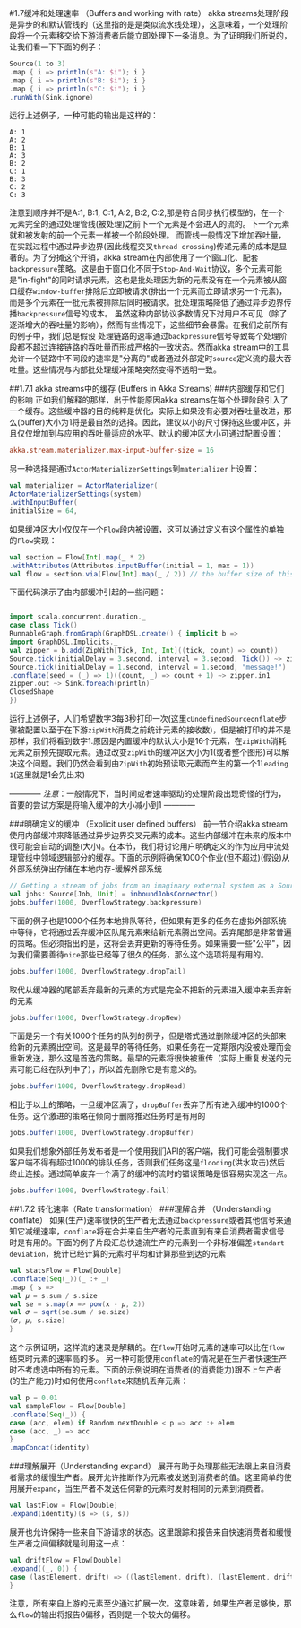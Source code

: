 #1.7缓冲和处理速率 （Buffers and working with rate）
akka streams处理阶段是异步的和默认管线的（这里指的是是类似流水线处理），这意味着，一个处理阶段将一个元素移交给下游消费者后能立即处理下一条消息。为了证明我们所说的，让我们看一下下面的例子：
```scala
Source(1 to 3)
.map { i => println(s"A: $i"); i }
.map { i => println(s"B: $i"); i }
.map { i => println(s"C: $i"); i }
.runWith(Sink.ignore)

```
运行上述例子，一种可能的输出是这样的：
```
A: 1
A: 2
B: 1
A: 3
B: 2
C: 1
B: 3
C: 2
C: 3

```
注意到顺序并不是A:1, B:1, C:1, A:2, B:2, C:2,那是符合同步执行模型的，在一个元素完全的通过处理管线(被处理)之前下一个元素是不会进入的流的。下一个元素就和被发射的前一个元素一样被一个阶段处理。
而管线一般情况下增加吞吐量，在实践过程中通过异步边界(因此线程交叉`thread crossing`)传递元素的成本是显著的。为了分摊这个开销，akka stream在内部使用了一个窗口化、配套`backpressure`策略。这是由于窗口化不同于`Stop-And-Wait`协议，多个元素可能是"in-fight"的同时请求元素。这也是批处理因为新的元素没有在一个元素被从窗口缓存`window-buffer`排除后立即被请求(排出一个元素而立即请求另一个元素)，而是多个元素在一批元素被排除后同时被请求。批处理策略降低了通过异步边界传播`backpressure`信号的成本。
虽然这种内部协议多数情况下对用户不可见（除了逐渐增大的吞吐量的影响），然而有些情况下，这些细节会暴露。在我们之前所有的例子中，我们总是假设 处理链路的速率通过`backpressure`信号导致每个处理阶段都不超过连接链路的吞吐量而形成严格的一致状态。然而akka stream中的工具允许一个链路中不同段的速率是"分离的"或者通过外部定时`source`定义流的最大吞吐量。这些情况与内部批处理缓冲策略突然变得不透明一致。

##1.7.1 akka streams中的缓存 (Buffers in Akka Streams)
###内部缓存和它们的影响
正如我们解释的那样，出于性能原因akka streams在每个处理阶段引入了一个缓存。这些缓冲器的目的纯粹是优化，实际上如果没有必要对吞吐量改进，那么(buffer)大小为1将是最自然的选择。因此，建议以小的尺寸保持这些缓冲区，并且仅仅增加到与应用的吞吐量适应的水平。默认的缓冲区大小可通过配置设置：
```conf
akka.stream.materializer.max-input-buffer-size = 16
```

另一种选择是通过`ActorMaterializerSettings`到`materializer`上设置：
```scala
val materializer = ActorMaterializer(
ActorMaterializerSettings(system)
.withInputBuffer(
initialSize = 64,
```
如果缓冲区大小仅仅在一个`Flow`段内被设置，这可以通过定义有这个属性的单独的`Flow`实现：
```scala
val section = Flow[Int].map(_ * 2)
.withAttributes(Attributes.inputBuffer(initial = 1, max = 1))
val flow = section.via(Flow[Int].map(_ / 2)) // the buffer size of this map is the default

```
下面代码演示了由内部缓冲引起的一些问题：
```scala

import scala.concurrent.duration._
case class Tick()
RunnableGraph.fromGraph(GraphDSL.create() { implicit b =>
import GraphDSL.Implicits._
val zipper = b.add(ZipWith[Tick, Int, Int]((tick, count) => count))
Source.tick(initialDelay = 3.second, interval = 3.second, Tick()) ~> zipper.in0
Source.tick(initialDelay = 1.second, interval = 1.second, "message!")
.conflate(seed = (_) => 1)((count, _) => count + 1) ~> zipper.in1
zipper.out ~> Sink.foreach(println)
ClosedShape
})

```

运行上述例子，人们希望数字3每3秒打印一次(这里`cUndefinedSourceonflate`步骤被配置以至于在下游`zipWith`消费之前统计元素的接收数)，但是被打印的并不是那样，我们将看到数字1.原因是内置缓冲的默认大小是16个元素，在`zipWith`消耗元素之前预先提取元素。通过改变`zipWith`的缓冲区大小为1(或者整个图形)可以解决这个问题。我们仍然会看到由`ZipWith`初始预读取元素而产生的第一个1`leading 1`(这里就是1会先出来)

————
*注意*：一般情况下，当时间或者速率驱动的处理阶段出现奇怪的行为，首要的尝试方案是将输入缓冲的大小减小到1
————

###明确定义的缓冲 （Explicit user defined buffers）
前一节介绍akka stream使用内部缓冲来降低通过异步边界交叉元素的成本。这些内部缓冲在未来的版本中很可能会自动的调整(大小)。在本节，我们将讨论用户明确定义的作为应用中流处理管线中领域逻辑部分的缓存。下面的示例将确保1000个作业(但不超过)(假设)从外部系统弹出存储在本地内存-缓解外部系统
```scala
// Getting a stream of jobs from an imaginary external system as a Source
val jobs: Source[Job, Unit] = inboundJobsConnector()
jobs.buffer(1000, OverflowStrategy.backpressure)
```
下面的例子也是1000个任务本地排队等待，但如果有更多的任务在虚拟外部系统中等待，它将通过丢弃缓冲区队尾元素来给新元素腾出空间。丢弃尾部是非常普遍的策略。但必须指出的是，这将会丢弃更新的等待任务。如果需要一些"公平"，因为我们需要善待`nice`那些已经等了很久的任务，那么这个选项将是有用的。
```scala
jobs.buffer(1000, OverflowStrategy.dropTail)
```
取代从缓冲器的尾部丢弃最新的元素的方式是完全不把新的元素进入缓冲来丢弃新的元素
```scala
jobs.buffer(1000, OverflowStrategy.dropNew)
```
下面是另一个有关1000个任务的队列的例子，但是塔式通过删除缓冲区的头部来给新的元素腾出空间。这是最早的等待任务。如果任务在一定期限内没被处理而会重新发送，那么这是首选的策略。最早的元素将很快被重传（实际上重复发送的元素可能已经在队列中了），所以首先删除它是有意义的。
```scala
jobs.buffer(1000, OverflowStrategy.dropHead)
```

相比于以上的策略，一旦缓冲区满了，`dropBuffer`丢弃了所有进入缓冲的1000个任务。这个激进的策略在倾向于删除推迟任务时是有用的
```scala
jobs.buffer(1000, OverflowStrategy.dropBuffer)
```
如果我们想象外部任务发布者是一个使用我们API的客户端，我们可能会强制要求客户端不得有超过1000的排队任务，否则我们任务这是`flooding`(洪水攻击)然后终止连接。通过简单废弃一个满了的缓冲的流时的错误策略是很容易实现这一点。
```scala
jobs.buffer(1000, OverflowStrategy.fail)
```

##1.7.2 转化速率（Rate transformation）
###理解合并 （Understanding conflate）
如果(生产)速率很快的生产者无法通过`backpressure`或者其他信号来通知它减缓速率，`conflate`将在合并来自生产者的元素直到有来自消费者需求信号时是有用的。下面的例子片段汇总快速流生产的元素到一个非标准偏差`standart deviation`，统计已经计算的元素时平均和计算那些到达的元素
```scala
val statsFlow = Flow[Double]
.conflate(Seq(_))(_ :+ _)
.map { s =>
val 𝜇 = s.sum / s.size
val se = s.map(x => pow(x - 𝜇, 2))
val 𝜎 = sqrt(se.sum / se.size)
(𝜎, 𝜇, s.size)
}
```
这个示例证明，这样流的速录是解耦的。在`flow`开始时元素的速率可以比在`flow`结束时元素的速率高的多。
另一种可能使用`conflate`的情况是在生产者快速生产时不考虑选中所有的元素。下面的示例说明在消费者(的消费能力)跟不上生产者(的生产能力)时如何使用`conflate`来随机丢弃元素：
```scala
val p = 0.01
val sampleFlow = Flow[Double]
.conflate(Seq(_)) {
case (acc, elem) if Random.nextDouble < p => acc :+ elem
case (acc, _) => acc
}
.mapConcat(identity)

```
###理解展开（Understanding expand）
展开有助于处理那些无法跟上来自消费者需求的缓慢生产者。展开允许推断作为元素被发送到消费者的值。这里简单的使用展开`expand`，当生产者不发送任何新的元素时发射相同的元素到消费者。
```scala
val lastFlow = Flow[Double]
.expand(identity)(s => (s, s))
```
展开也允许保持一些来自下游请求的状态。这里跟踪和报告来自快速消费者和缓慢生产者之间偏移就是利用这一点：
```scala
val driftFlow = Flow[Double]
.expand((_, 0)) {
case (lastElement, drift) => ((lastElement, drift), (lastElement, drift + 1))
}

```
注意，所有来自上游的元素至少通过扩展一次。这意味着，如果生产者足够快，那么`flow`的输出将报告0偏移，否则是一个较大的偏移。